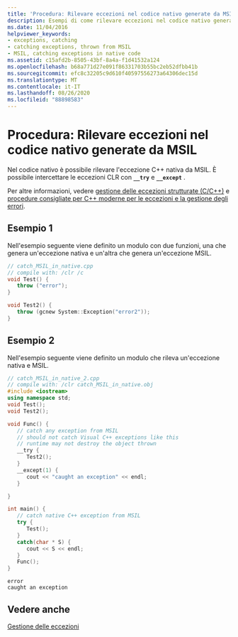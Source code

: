 ```yaml
---
title: 'Procedura: Rilevare eccezioni nel codice nativo generate da MSIL'
description: Esempi di come rilevare eccezioni nel codice nativo generate da MSIL.
ms.date: 11/04/2016
helpviewer_keywords:
- exceptions, catching
- catching exceptions, thrown from MSIL
- MSIL, catching exceptions in native code
ms.assetid: c15afd2b-8505-43bf-8a4a-f1d41532a124
ms.openlocfilehash: b68a771d27e091f86331703b55bc2eb52dfbb41b
ms.sourcegitcommit: efc8c32205c9d610f40597556273a64306dec15d
ms.translationtype: MT
ms.contentlocale: it-IT
ms.lasthandoff: 08/26/2020
ms.locfileid: "88898583"
---
```

# <a name="how-to-catch-exceptions-in-native-code-thrown-from-msil"></a>Procedura: Rilevare eccezioni nel codice nativo generate da MSIL

Nel codice nativo è possibile rilevare l'eccezione C++ nativa da MSIL.  È possibile intercettare le eccezioni CLR con **`__try`** e **`__except`** .

Per altre informazioni, vedere [gestione delle eccezioni strutturate (C/C++)](../cpp/structured-exception-handling-c-cpp.md) e [procedure consigliate per C++ moderne per le eccezioni e la gestione degli errori](../cpp/errors-and-exception-handling-modern-cpp.md).

## <a name="example-1"></a>Esempio 1

Nell'esempio seguente viene definito un modulo con due funzioni, una che genera un'eccezione nativa e un'altra che genera un'eccezione MSIL.

```cpp
// catch_MSIL_in_native.cpp
// compile with: /clr /c
void Test() {
   throw ("error");
}

void Test2() {
   throw (gcnew System::Exception("error2"));
}
```

## <a name="example-2"></a>Esempio 2

Nell'esempio seguente viene definito un modulo che rileva un'eccezione nativa e MSIL.

```cpp
// catch_MSIL_in_native_2.cpp
// compile with: /clr catch_MSIL_in_native.obj
#include <iostream>
using namespace std;
void Test();
void Test2();

void Func() {
   // catch any exception from MSIL
   // should not catch Visual C++ exceptions like this
   // runtime may not destroy the object thrown
   __try {
      Test2();
   }
   __except(1) {
      cout << "caught an exception" << endl;
   }

}

int main() {
   // catch native C++ exception from MSIL
   try {
      Test();
   }
   catch(char * S) {
      cout << S << endl;
   }
   Func();
}
```

```Output
error
caught an exception
```

## <a name="see-also"></a>Vedere anche

[Gestione delle eccezioni](../extensions/exception-handling-cpp-component-extensions.md)
